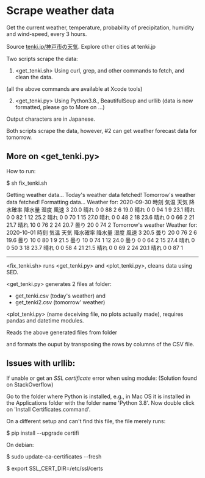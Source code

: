 # Scrape weather data

Get the current weather, temperature, probability of precipitation, humidity and wind-speed, every 3 hours.

Source [tenki.jp/神戸市の天気](https://tenki.jp/forecast/6/31/6310/28100/3hours.html). Explore other cities at tenki.jp

Two scripts scrape the data:

1. <get_tenki.sh> Using curl, grep, and other commands to fetch, and clean the data.

  (all the above commands are available at Xcode tools)
  
2. <get_tenki.py> Using Python3.8., BeautifulSoup and urllib (data is now formatted, please go to More on ...)

Output characters are in Japanese.

Both scripts scrape the data, however, #2 can get weather forecast data for tomorrow.

## More on <get_tenki.py>

How to run:

  $ sh fix_tenki.sh

  Getting weather data...
  Today's weather data fetched!
  Tomorrow's weather data fetched!
  Formatting data...
  Weather for: 2020-09-30
  時刻    気温  天気 降水確率 降水量  湿度 風速
  3   20.0  晴れ    0   0  88  2
  6   19.0  晴れ    0   0  94  1
  9   23.1  晴れ    0   0  82  1
  12  25.2  晴れ    0   0  70  1
  15  27.0  晴れ    0   0  48  2
  18  23.6  晴れ    0   0  66  2
  21  21.7  晴れ   10   0  76  2
  24  20.7  曇り   20   0  74  2
  Tomorrow's weather
  Weather for: 2020-10-01
  時刻    気温  天気 降水確率 降水量  湿度 風速
  3   20.5  曇り   20   0  76  2
  6   19.6  曇り   10   0  80  1
  9   21.5  曇り   10   0  74  1
  12  24.0  曇り    0   0  64  2
  15  27.4  晴れ    0   0  50  3
  18  23.7  晴れ    0   0  58  4
  21  21.5  晴れ    0   0  69  2
  24  20.1  晴れ    0   0  87  1

---------------------------------------------------
<fix_tenki.sh> runs <get_tenki.py> and <plot_tenki.py>, cleans data using SED.

<get_tenki.py> generates 2 files at <data> folder: 

- get_tenki.csv (today's weather) and 
- get_tenki2.csv (tomorrow' weather)

<plot_tenki.py> (name deceiving file, no plots actually made), requires pandas and datetime modules.

Reads the above generated files from <data> folder

and formats the ouput by transposing the rows by columns of the CSV file.

## Issues with urllib:

If unable or get an *SSL certificate* error when using <urllib> module:
(Solution found on StackOverflow)

Go to the folder where Python is installed, e.g., in Mac OS it is installed in the Applications folder with the folder name 'Python 3.8'. Now double click on 'Install Certificates.command'. 
  
On a different setup and can't find this file, the file merely runs:

$ pip install --upgrade certifi

On debian:

$ sudo update-ca-certificates --fresh

$ export SSL_CERT_DIR=/etc/ssl/certs
